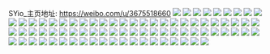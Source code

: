 SYio_主页地址: https://weibo.com/u/3675518660 
![](https://wx4.sinaimg.cn/mw2000/db13f6c4gy1h8vh538dh3j21400u0tdd.jpg) 
![](https://wx4.sinaimg.cn/mw2000/db13f6c4gy1h8vh5g5hkaj21ma0u0wka.jpg) 
![](https://wx4.sinaimg.cn/mw2000/db13f6c4gy1h8vh5ghm10j21ma0u0q6l.jpg) 
![](https://wx4.sinaimg.cn/mw2000/db13f6c4gy1h8vh710orbj20u0140461.jpg) 
![](https://wx4.sinaimg.cn/mw2000/db13f6c4gy1h8s4qfazwdj21ma0u0tcw.jpg) 
![](https://wx4.sinaimg.cn/mw2000/db13f6c4gy1h8s4qfyog0j21ma0u078w.jpg) 
![](https://wx4.sinaimg.cn/mw2000/db13f6c4gy1h8pbk0rvpzj21ma0u00xl.jpg) 
![](https://wx4.sinaimg.cn/mw2000/db13f6c4gy1h8pbk18heij21ma0u0jvl.jpg) 
![](https://wx4.sinaimg.cn/mw2000/db13f6c4gy1h8pbk1khr3j21ma0u0q6a.jpg) 
![](https://wx4.sinaimg.cn/mw2000/db13f6c4gy1h8pbk4agyyj21sx0u0tbr.jpg) 
![](https://wx4.sinaimg.cn/mw2000/db13f6c4gy1h8pbk04vbyj21sx0u0q5l.jpg) 
![](https://wx4.sinaimg.cn/mw2000/db13f6c4gy1h8pbk6jcssj21sx0u040r.jpg) 
![](https://wx4.sinaimg.cn/mw2000/db13f6c4gy1h8jndyzbt6j22560zo7t2.jpg) 
![](https://wx4.sinaimg.cn/mw2000/db13f6c4gy1h8jndpsmguj22560zotuy.jpg) 
![](https://wx4.sinaimg.cn/mw2000/db13f6c4gy1h8jnecqdxgj22560zob29.jpg) 
![](https://wx4.sinaimg.cn/mw2000/db13f6c4gy1h80ybgiv08j20u00u00yt.jpg) 
![](https://wx4.sinaimg.cn/mw2000/db13f6c4gy1h7tob4eua0j20u0140jx0.jpg) 
![](https://wx4.sinaimg.cn/mw2000/db13f6c4gy1h7tob336kwj20u0140jw9.jpg) 
![](https://wx4.sinaimg.cn/mw2000/db13f6c4gy1h7xm1mwgnkj20u00u0jx3.jpg) 
![](https://wx4.sinaimg.cn/mw2000/db13f6c4gy1h7xm1o6xi8j20u014010q.jpg) 
![](https://wx4.sinaimg.cn/mw2000/db13f6c4gy1h7lmczl11zj20u01sxtig.jpg) 
![](https://wx4.sinaimg.cn/mw2000/db13f6c4gy1h7ijzafqe9j20u0140q95.jpg) 
![](https://wx4.sinaimg.cn/mw2000/db13f6c4gy1h7ijz9rd17j20u0140tgt.jpg) 
![](https://wx4.sinaimg.cn/mw2000/db13f6c4gy1h7ijzb4bdvj20u0140450.jpg) 
![](https://wx4.sinaimg.cn/mw2000/db13f6c4gy1h7ijz8z4o7j20u0140jym.jpg) 
![](https://wx4.sinaimg.cn/mw2000/db13f6c4gy1h7ijzbq0bwj20u0140107.jpg) 
![](https://wx4.sinaimg.cn/mw2000/db13f6c4gy1h7ff7xl6vpj20u00u047w.jpg) 
![](https://wx4.sinaimg.cn/mw2000/db13f6c4gy1h7ff7yd30wj20u00u0jyc.jpg) 
![](https://wx4.sinaimg.cn/mw2000/db13f6c4gy1h7ff9gd0onj20u00u0q7l.jpg) 
![](https://wx4.sinaimg.cn/mw2000/db13f6c4gy1h7ff80chjoj20u00u0k09.jpg) 
![](https://wx4.sinaimg.cn/mw2000/db13f6c4gy1h7ff7wayp3j20u0140762.jpg) 
![](https://wx4.sinaimg.cn/mw2000/db13f6c4gy1h7ff81pq25j20u00u0afk.jpg) 
![](https://wx4.sinaimg.cn/mw2000/db13f6c4gy1h7ff82igylj20u00u00xx.jpg) 
![](https://wx4.sinaimg.cn/mw2000/db13f6c4gy1h7epwxhl7cj20u01fgn4y.jpg) 
![](https://wx4.sinaimg.cn/mw2000/db13f6c4gy1h7c977gtegj20u01sx0yh.jpg) 
![](https://wx4.sinaimg.cn/mw2000/db13f6c4gy1h79rkxgrtyj20u01x8af5.jpg) 
![](https://wx4.sinaimg.cn/mw2000/db13f6c4gy1h79rkwvvzgj20u01vj795.jpg) 
![](https://wx4.sinaimg.cn/mw2000/db13f6c4gy1h79rkxzqqoj20u01v8afp.jpg) 
![](https://wx4.sinaimg.cn/mw2000/db13f6c4gy1h6bqin4nuxj20zo0bt3zk.jpg) 
![](https://wx4.sinaimg.cn/mw2000/db13f6c4gy1h6bqinpjybj20u00yvwhg.jpg) 
![](https://wx4.sinaimg.cn/mw2000/db13f6c4gy1h2rmx80kfzj20u0140n3s.jpg) 
![](https://wx4.sinaimg.cn/mw2000/db13f6c4gy1h2pnlst2arj20u40u0778.jpg) 
![](https://wx4.sinaimg.cn/mw2000/db13f6c4gy1h2o11yiawzj20u00u0th3.jpg) 
![](https://wx4.sinaimg.cn/mw2000/db13f6c4gy1h2nft67ocdj20v20u0jwv.jpg) 
![](https://wx4.sinaimg.cn/mw2000/db13f6c4gy1h2kzxf7othj20u00uqtcv.jpg) 
![](https://wx4.sinaimg.cn/mw2000/db13f6c4gy1h2jwxogxzzj21400u0wjh.jpg) 
![](https://wx4.sinaimg.cn/mw2000/db13f6c4gy1h2jwxqtctsj21400u07f8.jpg) 
![](https://wx4.sinaimg.cn/mw2000/db13f6c4gy1h2jipy3ll8j20u0190dks.jpg) 
![](https://wx4.sinaimg.cn/mw2000/db13f6c4gy1h2jipxo0ytj20u0190gu9.jpg) 
![](https://wx4.sinaimg.cn/mw2000/db13f6c4gy1h2jipx13o2j21sx0u043z.jpg) 
![](https://wx4.sinaimg.cn/mw2000/db13f6c4gy1h2jipucr6fj21sx0u0n2v.jpg) 
![](https://wx4.sinaimg.cn/mw2000/db13f6c4gy1h2bhkinuhkj20u00u0n2a.jpg) 
![](https://wx4.sinaimg.cn/mw2000/db13f6c4gy1h2bhkgbteqj21400u0dlf.jpg) 
![](https://wx4.sinaimg.cn/mw2000/db13f6c4gy1h25e34gmm7j20o30jjq45.jpg) 
![](https://wx4.sinaimg.cn/mw2000/db13f6c4gy1h235rvknzcj20j60hzgmb.jpg) 
![](https://wx4.sinaimg.cn/mw2000/db13f6c4gy1h22ij9ei6lj20zo0b4my8.jpg) 
![](https://wx4.sinaimg.cn/mw2000/db13f6c4gy1h22ijbpze2j20u00u07al.jpg) 
![](https://wx4.sinaimg.cn/mw2000/db13f6c4gy1h22b8cw7sqj20u00u0afb.jpg) 
![](https://wx4.sinaimg.cn/mw2000/db13f6c4gy1h22b8ca0yfj20u00u0n3y.jpg) 
![](https://wx4.sinaimg.cn/mw2000/db13f6c4gy1h221c388wnj20u0140102.jpg) 
![](https://wx4.sinaimg.cn/mw2000/db13f6c4gy1h220jbdk1pj20u0169dkn.jpg) 
![](https://wx4.sinaimg.cn/mw2000/db13f6c4gy1h220jamjjaj20es0me0u1.jpg) 
![](https://wx4.sinaimg.cn/mw2000/db13f6c4gy1h21k5x8zqvj20mi0u0775.jpg) 
![](https://wx4.sinaimg.cn/mw2000/db13f6c4gy1h21k6i4bljj20u00u0q82.jpg) 
![](https://wx4.sinaimg.cn/mw2000/db13f6c4gy1h21k597717j20u00u043v.jpg) 
![](https://wx4.sinaimg.cn/mw2000/db13f6c4gy1h21k59qlbqj20u00u0tfm.jpg) 
![](https://wx4.sinaimg.cn/mw2000/db13f6c4gy1h2054e4spoj21410u0jvs.jpg) 
![](https://wx4.sinaimg.cn/mw2000/db13f6c4gy1h1zv2xd4p8j20u01sxtan.jpg) 
![](https://wx4.sinaimg.cn/mw2000/db13f6c4gy1h1ywtkhokgj20u014046v.jpg) 
![](https://wx4.sinaimg.cn/mw2000/db13f6c4gy1h1ywtky6jkj20u00u07a2.jpg) 
![](https://wx4.sinaimg.cn/mw2000/db13f6c4gy1h1ywtlf2xdj20r90w5teh.jpg) 
![](https://wx4.sinaimg.cn/mw2000/db13f6c4gy1h1ywtlwqpxj21400u0q7u.jpg) 
![](https://wx4.sinaimg.cn/mw2000/db13f6c4gy1h1ywtmpvaaj20u00u0wmh.jpg) 
![](https://wx4.sinaimg.cn/mw2000/db13f6c4gy1h1ywtn8dv6j20u00u043p.jpg) 
![](https://wx4.sinaimg.cn/mw2000/db13f6c4gy1h1ywtnurhgj20u00u0jz5.jpg) 
![](https://wx4.sinaimg.cn/mw2000/db13f6c4gy1h1ywtofe4pj20u00u0qav.jpg) 
![](https://wx4.sinaimg.cn/mw2000/db13f6c4gy1h1ywtoyvptj20u00u0grh.jpg) 
![](https://wx4.sinaimg.cn/mw2000/db13f6c4gy1h1ywtpj3lqj20u00u046p.jpg) 
![](https://wx4.sinaimg.cn/mw2000/db13f6c4gy1h1ywtq3e1ej20u00u0teh.jpg) 
